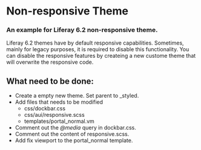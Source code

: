# Non-responsive Theme
### An example for Liferay 6.2 non-responsive theme.

Liferay 6.2 themes have by default responsive capabilities. Sometimes, mainly for legacy purposes, it is required to disable this functionality. You can disable the responsive features by createing a new custome theme that will overwrite the responsive code.

## What need to be done:
* Create a empty new theme. Set parent to _styled.
* Add files that needs to be modified
	* css/dockbar.css
	* css/aui/responsive.scss
	* templates/portal_normal.vm
* Comment out the _@media_ query in dockbar.css.
* Comment out the content of responsive.scss.
* Add fix viewport to the portal_normal template.
